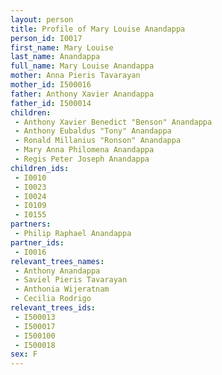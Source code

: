 ```yaml
---
layout: person
title: Profile of Mary Louise Anandappa
person_id: I0017
first_name: Mary Louise
last_name: Anandappa
full_name: Mary Louise Anandappa
mother: Anna Pieris Tavarayan
mother_id: I500016
father: Anthony Xavier Anandappa
father_id: I500014
children:
 - Anthony Xavier Benedict "Benson" Anandappa
 - Anthony Eubaldus "Tony" Anandappa
 - Ronald Millanius "Ronson" Anandappa
 - Mary Anna Philomena Anandappa
 - Regis Peter Joseph Anandappa
children_ids:
 - I0010
 - I0023
 - I0024
 - I0109
 - I0155
partners:
 - Philip Raphael Anandappa
partner_ids:
 - I0016
relevant_trees_names:
 - Anthony Anandappa
 - Saviel Pieris Tavarayan
 - Anthonia Wijeratnam
 - Cecilia Rodrigo
relevant_trees_ids:
 - I500013
 - I500017
 - I500100
 - I500018
sex: F
---
```


